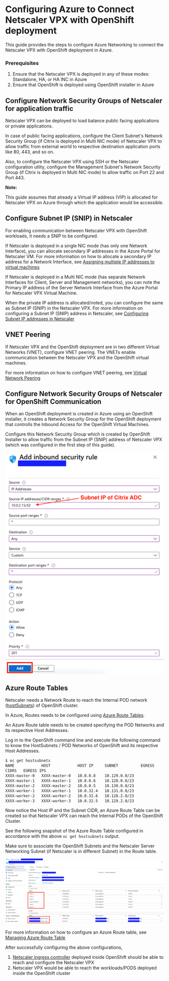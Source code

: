 # Configuring Azure to Connect Netscaler VPX with OpenShift deployment

This guide provides the steps to configure Azure Networking to connect the Netscaler VPX with OpenShift deployment in Azure.

### Prerequisites

1. Ensure that the Netscaler VPX is deployed in any of these modes: Standalone, HA, or HA INC in Azure
2. Ensure that OpenShift is deployed using OpenShift installer in Azure

## Configure Network Security Groups of Netscaler for application traffic

Netscaler VPX can be deployed to load balance public facing applications or private applications. 

In case of public facing applications, configure the Client Subnet's Network Security Group (if Citrix is deployed in Multi NIC mode) of Netscaler VPX to allow traffic from external world to respective destination application ports like 80, 443, and so on.

Also, to configure the Netscaler VPX using SSH or the Netscaler configuration utlity, configure the Management Subnet's Network Security Group (if Citrix is deployed in Multi NIC mode) to allow traffic on Port 22 and Port 443.

**Note:**

This guide assumes that already a Virtual IP address (VIP) is allocated for Netscaler VPX on Azure through which the application would be accessible.

## Configure Subnet IP (SNIP) in Netscaler

For enabling communication between Netscaler VPX with OpenShift workloads, it needs a SNIP to be configured. 

If Netscaler is deployed in a single NIC mode (has only one Network Interface), you can allocate secondary IP addresses in the Azure Portal for Netscaler VM. For more information on how to allocate a secondary IP address for a Network Interface, see [Assigning multiple IP addresses to virtual machines](https://docs.microsoft.com/en-us/azure/virtual-network/virtual-network-multiple-ip-addresses-portal)

If Netscaler is deployed in a Multi NIC mode (has separate Network Interfaces for Client, Server and Management networks), you can note the Primary IP address of the Server Network Interface from the Azure Portal for Netscaler VPX Virtual Machine.

When the private IP address is allocated/noted, you can configure the same as Subnet IP (SNIP) in the Netscaler VPX. For more information on configuring a Subnet IP (SNIP) address in Netscaler, see [Configuring Subnet IP addresses in Netscaler](https://docs.citrix.com/en-us/citrix-adc/current-release/networking/ip-addressing/configuring-citrix-adc-owned-ip-addresses/configuring-subnet-ip-addresses-snips.html)

## VNET Peering

If Netscaler VPX and the OpenShift deployment are in two different Virtual Networks (VNET), configure VNET peering. The VNETs enable communication between the Netscaler VPX and the OpenShift virtual machines. 

For more information on how to configure VNET peering, see [Virtual Network Peering](https://docs.microsoft.com/en-us/azure/virtual-network/virtual-network-peering-overview)

## Configure Network Security Groups of Netscaler for OpenShift Communication

When an OpenShift deployment is created in Azure using an OpenShift installer, it creates a Network Security Group for the OpenShift deployment that controlls the Inbound Access for the OpenShift Virtual Machines.

Configure this Network Security Group which is created by OpenShift Installer to allow traffic from the Subnet IP (SNIP) address of Netscaler VPX (which was configured in the first step of this guide).

![](media/NSG.png)

## Azure Route Tables

Netscaler needs a Network Route to reach the Internal POD network ([hostSubnets](https://docs.openshift.com/container-platform/4.4/rest_api/network_apis/hostsubnet-network-openshift-io-v1.html)) of OpenShift cluster.

In Azure, Routes needs to be configured using [Azure Route Tables](https://docs.microsoft.com/en-us/azure/virtual-network/virtual-networks-udr-overview).

An Azure Route table needs to be created specifying the POD Networks and its respective Host Addresses. 

Log in to the OpenShift command line and execute the following command to know the HostSubnets / POD Networks of OpenShift and its respective Host Addresses.

```
$ oc get hostsubnets
NAME            HOST            HOST IP     SUBNET          EGRESS CIDRS   EGRESS IPS
XXXX-master-0   XXXX-master-0   10.0.0.8    10.129.0.0/23                  
XXXX-master-1   XXXX-master-1   10.0.0.6    10.128.0.0/23                  
XXXX-master-2   XXXX-master-2   10.0.0.5    10.130.0.0/23                  
XXXX-worker-1   XXXX-worker-1   10.0.32.4   10.131.0.0/23                  
XXXX-worker-2   XXXX-worker-2   10.0.32.6   10.128.2.0/23                  
XXXX-worker-3   XXXX-worker-3   10.0.32.5   10.129.2.0/23   
```

Now notice the Host IP and the Subnet CIDR, an Azure Route Table can be created so that Netscaler VPX can reach the Internal PODs of the OpenShift Cluster.

See the following snapshot of the Azure Route Table configured in accordance with the above `oc get hostsubnets` output.

Make sure to associate the OpenShift Subnets and the Netscaler Server Networking Subnet (if Netscaler is in different Subnet) in the Route table. 

![](media/OCP-VPX-Route-Table.png)

For more information on how to configure an Azure Route table, see [Managing Azure Route Table](https://docs.microsoft.com/en-us/azure/virtual-network/manage-route-table)

After successfully configuring the above configurations, 

1. [Netscaler ingress controller](https://github.com/netscaler/netscaler-k8s-ingress-controller) deployed inside OpenShift should be able to reach and configure the Netscaler VPX
2. Netscaler VPX would be able to reach the workloads/PODS deployed inside the OpenShift cluster
